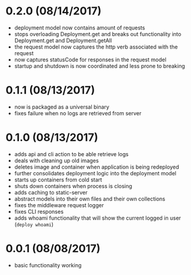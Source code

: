 # 0.2.0 (08/14/2017)

- deployment model now contains amount of requests
- stops overloading Deployment.get and breaks out functionality into Deployment.get and Deployment.getAll
- the request model now captures the http verb associated with the request
- now captures statusCode for responses in the request model
- startup and shutdown is now coordinated and less prone to breaking

# 0.1.1 (08/13/2017)

- now is packaged as a universal binary
- fixes failure when no logs are retrieved from server

# 0.1.0 (08/13/2017)

- adds api and cli action to be able retrieve logs
- deals with cleaning up old images
- deletes image and container when application is being redeployed
- further consolidates deployment logic into the deployment model
- starts up containers from cold start
- shuts down containers when process is closing
- adds caching to static-server
- abstract models into their own files and their own collections
- fixes the middleware request logger
- fixes CLI responses
- adds whoami functionality that will show the current logged in user (`deploy whoami`)

# 0.0.1 (08/08/2017)

- basic functionality working
